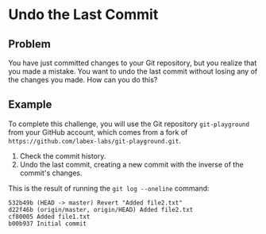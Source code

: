 # Undo the Last Commit

## Problem

You have just committed changes to your Git repository, but you realize that you made a mistake. You want to undo the last commit without losing any of the changes you made. How can you do this?

## Example

To complete this challenge, you will use the Git repository `git-playground` from your GitHub account, which comes from a fork of `https://github.com/labex-labs/git-playground.git`.

1. Check the commit history.
2. Undo the last commit, creating a new commit with the inverse of the commit's changes.

This is the result of running the `git log --oneline` command:
```
532b49b (HEAD -> master) Revert "Added file2.txt"
d22f46b (origin/master, origin/HEAD) Added file2.txt
cf80005 Added file1.txt
b00b937 Initial commit
```
